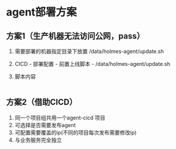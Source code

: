 # agent部署方案

## 方案1（生产机器无法访问公网，pass）

1. 需要部署的机器指定目录下放置 /data/holmes-agent/update.sh

2. CICD - 部署配置 - 前置上线脚本 - /data/holmes-agent/update.sh

3. 脚本内容

   ```bash
   
   ```

   

## 方案2（借助CICD）

1. 同一个项目组共用一个agent-cicd 项目
2. 可选择是否需要发布agent
3. 可配置需要覆盖的ip(不同的项目每次发布需要修改ip)
4. 与业务服务完全独立

